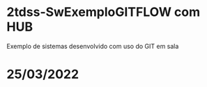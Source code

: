 # 2tdss-SwExemploGITFLOW com HUB
Exemplo de sistemas desenvolvido com uso do GIT em sala
# 25/03/2022
